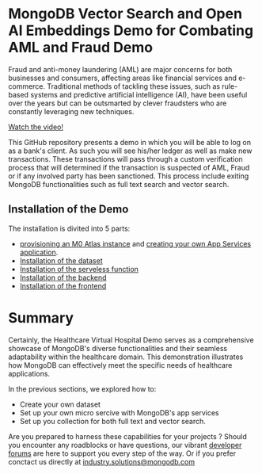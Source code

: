 # MongoDB Vector Search and Open AI Embeddings Demo for Combating AML and Fraud Demo

Fraud and anti-money laundering (AML) are major concerns for both businesses and consumers, affecting areas like financial services and e-commerce. Traditional methods of tackling these issues, such as rule-based systems and predictive artificial intelligence (AI), have been useful over the years but can be outsmarted by clever fraudsters who are constantly leveraging new techniques. 

[Watch the video!](https://www.mongodb.com/blog/post/credit-scoring-applications-with-generative-ai)

This GitHub repository presents a demo in which you will be able to log on as a bank's client. As such you will see his/her ledger as well as make new transactions. These transactions will pass through a custom 
verification process that will determined if the transaction is suspected of AML, Fraud or if any involved party has been sanctioned. This process include exiting MongoDB functionalities such as full text search and vector search.

## Installation of the Demo

The installation is divited into 5 parts:
- [provisioning an M0 Atlas instance](https://www.mongodb.com/docs/atlas/tutorial/deploy-free-tier-cluster/) and [creating your own App Services application](https://www.mongodb.com/docs/atlas/app-services/apps/create/#:~:text=An%20App%20Services%20App%20is,and%20have%20Project%20Owner%20permissions.).
- [Installation of the dataset](./dataScripts)
- [Installation of the serveless function](./app_services)
- [Installation of the backend](./backend/)
- [Installation of the frontend](./frontend/)

# Summary

Certainly, the Healthcare Virtual Hospital Demo serves as a comprehensive showcase of MongoDB's diverse functionalities and their seamless adaptability within the healthcare domain. This demonstration illustrates how MongoDB can effectively meet the specific needs of healthcare applications.

In the previous sections, we explored how to:
- Create your own dataset
- Set up your own micro sercive with MongoDB's app services
- Set up you collection for both full text and vector search.

Are you prepared to harness these capabilities for your projects ? 
Should you encounter any roadblocks or have questions, our vibrant [developer forums](https://www.mongodb.com/community/forums/) are here to support you every step of the way. Or if you prefer conctact us directly at industry.solutions@mongodb.com